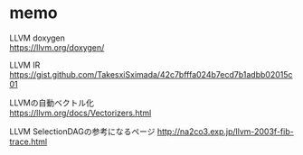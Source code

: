 # memo
LLVM doxygen  
https://llvm.org/doxygen/

LLVM IR  
https://gist.github.com/TakesxiSximada/42c7bfffa024b7ecd7b1adbb02015c01

LLVMの自動ベクトル化  
https://llvm.org/docs/Vectorizers.html

LLVM SelectionDAGの参考になるページ
http://na2co3.exp.jp/llvm-2003f-fib-trace.html

